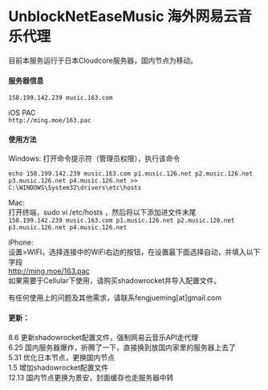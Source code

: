# UnblockNetEaseMusic 海外网易云音乐代理

目前本服务运行于日本Cloudcore服务器，国内节点为移动。

#### 服务器信息</br>
`158.199.142.239 music.163.com`

iOS PAC</br>
`http://ming.moe/163.pac`

#### 使用方法

Windows:
打开命令提示符（管理员权限），执行该命令

`echo 158.199.142.239 music.163.com p1.music.126.net p2.music.126.net p3.music.126.net p4.music.126.net >> C:\WINDOWS\System32\drivers\etc\hosts`

Mac:</br>
打开终端，sudo vi /etc/hosts ，然后将以下添加进文件末尾</br>
`158.199.142.239 music.163.com p1.music.126.net p2.music.126.net p3.music.126.net p4.music.126.net`

iPhone:</br>
设置>WIFI，选择连接中的WiFi右边的按钮，在设置最下面选择自动，并填入以下字段</br>
http://ming.moe/163.pac</br>
如果需要于Cellular下使用，请购买shadowrocket并导入配置文件。</br>

有任何使用上的问题及其他需求，请联系fengjueming[at]gmail.com

#### 更新：</br>
8.6 更新shadowrocket配置文件，强制网易云音乐API走代理  
6.25 国内服务器爆炸，折腾了一下，直接换到放国内家里的服务器上去了  
5.31 优化日本节点，更换国内节点  
1.5 增加shadowrocket配置文件  
12.13 国内节点更换为景安，封面缓存也走服务器中转
